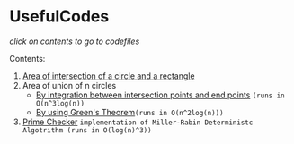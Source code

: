 # UsefulCodes

*click on contents to go to codefiles*

Contents:
1. [Area of intersection of a circle and a rectangle](https://github.com/deeepeshthakur/UsefulCodes/blob/master/AreaOfInterOfCircleAndRectangle.cpp)
2. Area of union of n circles
   - [By integration between intersection points and end points](https://github.com/deeepeshthakur/UsefulCodes/blob/master/AreaOfUnionOfCircles1.cpp) `(runs in O(n^3log(n))`
   - [By using Green's Theorem](https://github.com/deeepeshthakur/UsefulCodes/blob/master/AreaOfUnionOfCircles2.cpp)`(runs in O(n^2log(n)))`
3. [Prime Checker](https://github.com/deeepeshthakur/UsefulCodes/blob/master/PrimeChecker.cpp) `implementation of Miller-Rabin Deterministc Algotrithm (runs in O(log(n)^3))`
